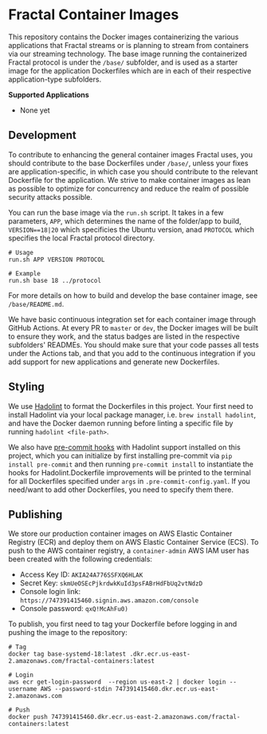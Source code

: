 # Fractal Container Images

This repository contains the Docker images containerizing the various applications that Fractal streams or is planning to stream from containers via our streaming technology. The base image running the containerized Fractal protocol is under the `/base/` subfolder, and is used as a starter image for the application Dockerfiles which are in each of their respective application-type subfolders.

**Supported Applications**

- None yet

## Development

To contribute to enhancing the general container images Fractal uses, you should contribute to the base Dockerfiles under `/base/`, unless your fixes are application-specific, in which case you should contribute to the relevant Dockerfile for the application. We strive to make container images as lean as possible to optimize for concurrency and reduce the realm of possible security attacks possible.

You can run the base image via the `run.sh` script. It takes in a few parameters, `APP`, which determines the name of the folder/app to build, `VERSION==18|20` which specificies the Ubuntu version, anad `PROTOCOL` which specifies the local Fractal protocol directory.

```
# Usage
run.sh APP VERSION PROTOCOL

# Example
run.sh base 18 ../protocol
```

For more details on how to build and develop the base container image, see `/base/README.md`. 

We have basic continuous integration set for each container image through GitHub Actions. At every PR to `master` or `dev`, the Docker images will be built to ensure they work, and the status badges are listed in the respective subfolders' READMEs. You should make sure that your code passes all tests under the Actions tab, and that you add to the continuous integration if you add support for new applications and generate new Dockerfiles.

## Styling

We use [Hadolint](https://github.com/hadolint/hadolint) to format the Dockerfiles in this project. Your first need to install Hadolint via your local package manager, i.e. `brew install hadolint`, and have the Docker daemon running before linting a specific file by running `hadolint <file-path>`. 

We also have [pre-commit hooks](https://pre-commit.com/) with Hadolint support installed on this project, which you can initialize by first installing pre-commit via `pip install pre-commit` and then running `pre-commit install` to instantiate the hooks for Hadolint.Dockerfile improvements will be printed to the terminal for all Dockerfiles specified under `args` in `.pre-commit-config.yaml`. If you need/want to add other Dockerfiles, you need to specify them there.

## Publishing

We store our production container images on AWS Elastic Container Registry (ECR) and deploy them on AWS Elastic Container Service (ECS). To push to the AWS container registry, a `container-admin` AWS IAM user has been created with the following credentials:

- Access Key ID: `AKIA24A776SSFXQ6HLAK`
- Secret Key: `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`
- Console login link: `https://747391415460.signin.aws.amazon.com/console`
- Console password: `qxQ!McAhFu0)`

To publish, you first need to tag your Dockerfile before logging in and pushing the image to the repository:

```
# Tag
docker tag base-systemd-18:latest .dkr.ecr.us-east-2.amazonaws.com/fractal-containers:latest

# Login
aws ecr get-login-password  --region us-east-2 | docker login --username AWS --password-stdin 747391415460.dkr.ecr.us-east-2.amazonaws.com

# Push
docker push 747391415460.dkr.ecr.us-east-2.amazonaws.com/fractal-containers:latest
```
